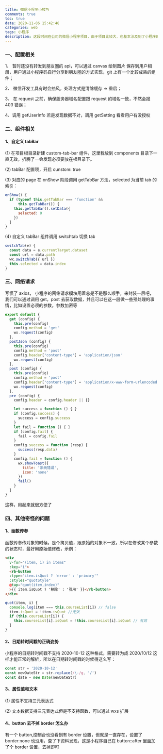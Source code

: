 ```yaml
---
title: 微信小程序小技巧
comments: true
toc: true
date: 2020-11-06 15:42:48
categories: web
tags: 小程序
description: 这段时间在公司的微信小程序项目，由于项目比较大，也基本涉及到了小程序的很多方面，媒体，网络请求自定义 tabBar 等等，其中遇到了一些坑，也封装了一些东西，在这里记录一下
---
```


### 一、配置相关

1、 暂时还没有转发到朋友圈的 api，可以通过 canvas 绘制图片 保存到用户相册，用户通过小程序码自行分享到朋友圈的方式实现，git 上有一个比较成熟的组件；

2、 微信开发工具有时会抽风，处理方式是清除缓存 => 重启；

3、 在 request 之前，确保服务器域名配置跟 request 的域名一致，不然会报 403 错误；

4、调用 getUserInfo 若是发现数据不对，调用 getSetting 看看用户有没授权

### 二、组件相关

#### 1、自定义 tabBar

(1) 在项目根目录新建 custom-tab-bar 组件，这里我放到 components 目录下一直无效，折腾了一会发现必须要放在根目录下。

(2) tabBar 配置项，开启 cunstom: true

(3) 对应的 page 在 onShow 阶段调用 getTabBar 方法，selected 为当前 tab 的索引：

```js
onShow() {
  if (typeof this.getTabBar === 'function' &&
      this.getTabBar()) {
    this.getTabBar().setData({
      selected: 0
    })
  }
}
```

(4) 自定义 tabBar 组件调用 switchtab 切换 tab

```js
switchTab(e) {
  const data = e.currentTarget.dataset
  const url = data.path
  wx.switchTab({ url })
  this.selected = data.index
}
```

### 三、网络请求

写惯了 axios， 小程序的网络请求模块用着总是不是那么顺手，来封装一层吧，我们可以通过调用 get，post 去获取数据，并且可以在这一层做一些预处理的事情，比如设置必须的参数，参数加密等

```js
export default {
  get (config) {
    this.pre(config)
    config.method = 'get'
    wx.request(config)
  },
  postJson (config) {
    this.pre(config)
    config.method = 'post'
    config.header['content-type'] = 'application/json'
    wx.request(config)
  },
  post (config) {
    this.pre(config)
    config.method = 'post'
    config.header['content-type'] = 'application/x-www-form-urlencoded'
    wx.request(config)
  },
  pre (config) {
    config.header = config.header || {}

    let success = function () { }
    if (config.success) {
      success = config.success
    }
    let fail = function () { }
    if (config.fail) {
      fail = config.fail
    }
    config.success = function (resp) {
      success(resp.data)
    }
    config.fail = function () {
      wx.showToast({
        title: '系统错误',
        icon: 'none'
      })
      fail()
    }
  }
}
```

这样，用起来就很方便了

### 四、其他奇怪的问题

#### 1、函数传参

函数传参传对象的时候，是个拷贝值，跟原始的对象不一致，所以在修改某个参数的状态时，最好用原始值修改，示例：

```html
<div
  v-for="(item, i) in items"
  :key="i">
  <rb-button
  :type="item.isQuot ? 'error' : 'primary'"
  :styles="quotStyle"
  @tap="quot(item,index)"
  >{{ item.isQuot ? '移除' : '引用' }}</rb-button>
</div>
```

```js
quot(item, i) {
  console.log(item === this.courseList[i]) // false
  item.isQuot = !item.isQuot //无效
  if (this.courseList[i]) {
    this.courseList[i].isQuot = !this.courseList[i].isQuot // 有效
  }
}
```

#### 2、日期转时间戳的正确姿势

小程序的日期转时间戳不支持 2020-10-12 这种格式，需要转为成 2020/10/12 这样才能正常的解析，所以在日期转时间戳的时候得这么写：

```js
const str = '2020-10-12'
const newDateStr = str.replace(/\-/g, '/')
const date = new Date(newDateStr)
```

#### 3、属性值和文本

(1) 属性不支持三元表达式

(2) 文本数据支持三元表达式但是不支持函数，可以通过 wxs 扩展

#### 4、button 去不掉 border 怎么办

有一个 button,控制台也没看到有 border 设置，但就是一直存在，设置了 border:none 也没用，查了下资料发现，这是小程序自己在 button::after 里面加了个 border 设置，去掉即可